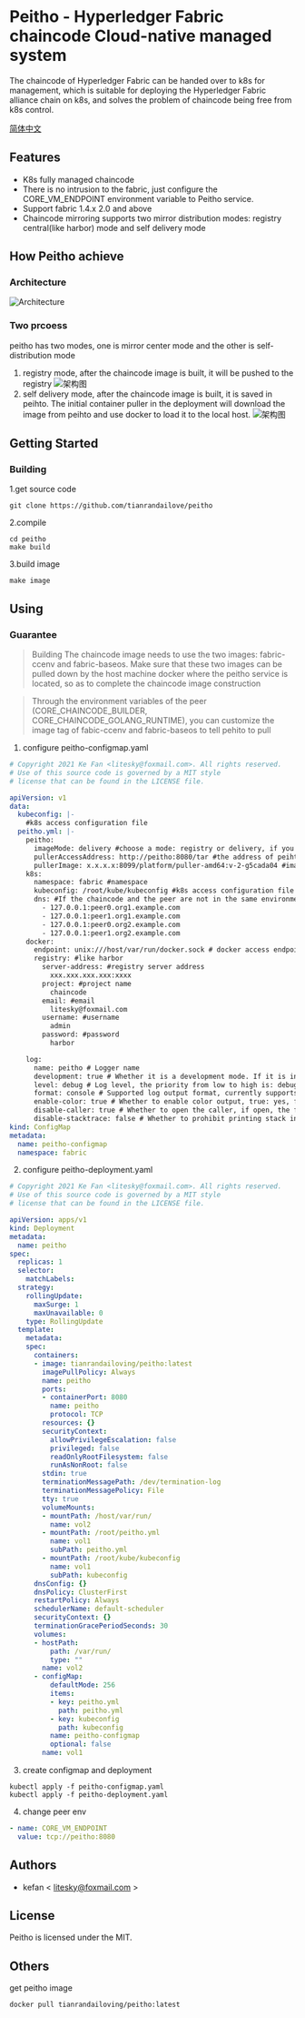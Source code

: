 
# Peitho - Hyperledger Fabric chaincode Cloud-native managed system

The chaincode of Hyperledger Fabric can be handed over to k8s for management, which is suitable for deploying the Hyperledger Fabric alliance chain on k8s, and solves the problem of chaincode being free from k8s control.

[简体中文](./README_zh.md)
## Features
- K8s fully managed chaincode
- There is no intrusion to the fabric, just configure the CORE_VM_ENDPOINT environment variable to Peitho service.
- Support fabric 1.4.x 2.0 and above
- Chaincode mirroring supports two mirror distribution modes: registry central(like harbor) mode and self delivery mode
## How Peitho achieve
### Architecture
![Architecture](./docs/images/peitho-architecture.png)
### Two prcoess
peitho has two modes, one is mirror center mode and the other is self-distribution mode
1. registry mode, after the chaincode image is built, it will be pushed to the registry
   ![架构图](./docs/images/registry_mode.png)
2. self delivery mode, after the chaincode image is built, it is saved in peihto. The initial container puller in the deployment will download the image from peihto and use docker to load it to the local host.
   ![架构图](./docs/images/self_delivery_mode.png)

## Getting Started
### Building
1.get source code
```shell
git clone https://github.com/tianrandailove/peitho
```
2.compile
```shell
cd peitho
make build
```
3.build image
```shell
make image
```
## Using
### Guarantee
> Building The chaincode image needs to use the two images: fabric-ccenv and fabric-baseos. Make sure that these two images can be pulled down by the host machine docker where the peitho service is located, so as to complete the chaincode image construction

> Through the environment variables of the peer (CORE_CHAINCODE_BUILDER, CORE_CHAINCODE_GOLANG_RUNTIME), you can customize the image tag of fabic-ccenv and fabric-baseos to tell pehito to pull
1. configure peitho-configmap.yaml
```yaml
# Copyright 2021 Ke Fan <litesky@foxmail.com>. All rights reserved.
# Use of this source code is governed by a MIT style
# license that can be found in the LICENSE file.

apiVersion: v1
data:
  kubeconfig: |-
    #k8s access configuration file
  peitho.yml: |-
    peitho:
      imageMode: delivery #choose a mode: registry or delivery, if you choose registry, please configure docker.registry
      pullerAccessAddress: http://peitho:8080/tar #the address of peihto to download image tar
      pullerImage: x.x.x.x:8099/platform/puller-amd64:v-2-g5cada04 #image tag of puller, the initcontainer of chaincode deployment
    k8s:
      namespace: fabric #namespace 
      kubeconfig: /root/kube/kubeconfig #k8s access configuration file path
      dns: #If the chaincode and the peer are not in the same environment, the peer address resolution needs to be configured
        - 127.0.0.1:peer0.org1.example.com
        - 127.0.0.1:peer1.org1.example.com
        - 127.0.0.1:peer0.org2.example.com
        - 127.0.0.1:peer1.org2.example.com
    docker:
      endpoint: unix:///host/var/run/docker.sock # docker access endpoint
      registry: #like harbor
        server-address: #registry server address
          xxx.xxx.xxx.xxx:xxxx
        project: #project name
          chaincode
        email: #email
          litesky@foxmail.com
        username: #username
          admin
        password: #password
          harbor

    log:
      name: peitho # Logger name 
      development: true # Whether it is a development mode. If it is in development mode, the stack trace will be performed on DPanicLevel.
      level: debug # Log level, the priority from low to high is: debug, info, warn, error, dpanic, panic, fatal.
      format: console # Supported log output format, currently supports console and json. The console is actually the text format.
      enable-color: true # Whether to enable color output, true: yes, false: no
      disable-caller: true # Whether to open the caller, if open, the file, function and line number of the call log will be displayed in the log
      disable-stacktrace: false # Whether to prohibit printing stack information at panic and above levels
kind: ConfigMap
metadata:
  name: peitho-configmap
  namespace: fabric

```
2. configure peitho-deployment.yaml
```yaml
# Copyright 2021 Ke Fan <litesky@foxmail.com>. All rights reserved.
# Use of this source code is governed by a MIT style
# license that can be found in the LICENSE file.

apiVersion: apps/v1
kind: Deployment
metadata:
  name: peitho
spec:
  replicas: 1
  selector:
    matchLabels:
  strategy:
    rollingUpdate:
      maxSurge: 1
      maxUnavailable: 0
    type: RollingUpdate
  template:
    metadata:
    spec:
      containers:
      - image: tianrandailoving/peitho:latest
        imagePullPolicy: Always
        name: peitho
        ports:
        - containerPort: 8080
          name: peitho
          protocol: TCP
        resources: {}
        securityContext:
          allowPrivilegeEscalation: false
          privileged: false
          readOnlyRootFilesystem: false
          runAsNonRoot: false
        stdin: true
        terminationMessagePath: /dev/termination-log
        terminationMessagePolicy: File
        tty: true
        volumeMounts:
        - mountPath: /host/var/run/
          name: vol2
        - mountPath: /root/peitho.yml
          name: vol1
          subPath: peitho.yml
        - mountPath: /root/kube/kubeconfig
          name: vol1
          subPath: kubeconfig
      dnsConfig: {}
      dnsPolicy: ClusterFirst
      restartPolicy: Always
      schedulerName: default-scheduler
      securityContext: {}
      terminationGracePeriodSeconds: 30
      volumes:
      - hostPath:
          path: /var/run/
          type: ""
        name: vol2
      - configMap:
          defaultMode: 256
          items:
          - key: peitho.yml
            path: peitho.yml
          - key: kubeconfig
            path: kubeconfig
          name: peitho-configmap
          optional: false
        name: vol1
```
3. create configmap and deployment
```shell
kubectl apply -f peitho-configmap.yaml
kubectl apply -f peitho-deployment.yaml
```
4. change peer env
```yaml
- name: CORE_VM_ENDPOINT
  value: tcp://peitho:8080
```
## Authors

- kefan < litesky@foxmail.com >

## License
Peitho is licensed under the MIT.
## Others
get peitho image
```shell
docker pull tianrandailoving/peitho:latest
```